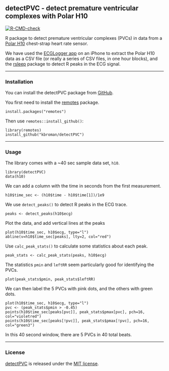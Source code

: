 ## detectPVC - detect premature ventricular complexes with Polar H10

[![R-CMD-check](https://github.com/kbroman/detectPVC/actions/workflows/R-CMD-check.yaml/badge.svg)](https://github.com/kbroman/detectPVC/actions/workflows/R-CMD-check.yaml)

R package to detect premature ventricular complexes (PVCs) in data from a [Polar
H10](https://www.polar.com/us-en/sensors/h10-heart-rate-sensor) chest-strap heart rate sensor.

We have used the [ECGLogger app](https://www.ecglogger.com/) on an iPhone
to extract the Polar H10 data as a CSV file (or really a series of CSV
files, in one hour blocks), and the [rsleep](https://rsleep.org/)
package to detect R peaks in the ECG signal.


---

### Installation

You can install the detectPVC package from
[GitHub](https://github.com/kbroman/detectPVC).

You first need to install the
[remotes](https://remotes.r-lib.org) package.

```{r}
install.packages("remotes")
```

Then use `remotes::install_github()`:

```{r}
library(remotes)
install_github("kbroman/detectPVC")
```

---

### Usage

The library comes with a ~40 sec sample data set, `h10`.

```{r}
library(detectPVC)
data(h10)
```

We can add a column with the time in seconds from the first
measurement.

```{r}
h10$time_sec <- (h10$time - h10$time[1])/1e9
```

We use `detect_peaks()` to detect R peaks in the ECG trace.

```{r}
peaks <- detect_peaks(h10$ecg)
```

Plot the data, and add vertical lines at the peaks

```{r}
plot(h10$time_sec, h10$ecg, type="l")
abline(v=h10$time_sec[peaks], lty=2, col="red")
```

Use `calc_peak_stats()` to calculate some statistics about each peak.

```{r}
peak_stats <- calc_peak_stats(peaks, h10$ecg)
```

The statistics `pmin` and `leftRR` seem particularly good for
identifying the PVCs.

```{r}
plot(peak_stats$pmin, peak_stats$leftRR)
```

We can then label the 5 PVCs with pink dots, and the others with green
dots.

```{r}
plot(h10$time_sec, h10$ecg, type="l")
pvc <- (peak_stats$pmin > -0.45)
points(h10$time_sec[peaks[pvc]], peak_stats$pmax[pvc], pch=16, col="violetred")
points(h10$time_sec[peaks[!pvc]], peak_stats$pmax[!pvc], pch=16, col="green3")
```

In this 40 second window, there are 5 PVCs in 40 total beats.

---

### License

[detectPVC](https://github.com/kbroman/detectPVC) is released under the
[MIT license](LICENSE.md).
